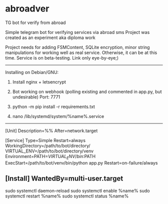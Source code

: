 # abroadver
TG bot for verify from abroad

Simple telegram bot for verifying services via abroad sms
Project was created as an experiment aka diploma work

Project needs for adding FSMContent, SQLite encryption, minor string manipulations for working well as real service.
Otherwise, it can be at this time.
Service is on beta-testing. Link only eye-by-eye;)

_______
Installing on Debian/GNU:

1. Install nginx + letsencrypt

2. Bot working on webhook (polling existing and commented in app.py, but undesirable)
    Port: 7771

3. python -m pip install -r requirements.txt

4. nano /lib/systemd/system/%name%.service
---
[Unit]
Description=%%
After=network.target

[Service]
Type=Simple
Restart=always
WorkingDirectory=/path/to/bot/directory/
VIRTUAL_ENV=/path/to/bot/directory/venv
Environment=PATH=$VIRTUAL_ENV/bin:$PATH
ExecStart=/path/to/bot/venv/bin/python app.py
Restart=on-failure/always

[Install]
WantedBy=multi-user.target
---
sudo systemctl daemon-reload
sudo systemctl enable %name%
sudo systemctl restart %name%
sudo systemctl status %name%
